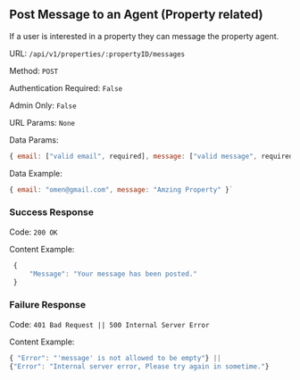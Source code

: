 ## Post Message to an Agent (Property related) 

If a user is interested in a property they can message the property agent.

URL: `/api/v1/properties/:propertyID/messages`

Method: `POST`

Authentication Required: `False`

Admin Only: `False`

URL Params: `None`

Data Params: 
```javascript
{ email: ["valid email", required], message: ["valid message", required] }
```

Data Example: 
```javascript
{ email: "omen@gmail.com", message: "Amzing Property" }`
```

### Success Response

Code: `200 OK`

Content Example:
```javascript
 {
     "Message": "Your message has been posted."
 }
```

### Failure Response

Code: `401 Bad Request || 500 Internal Server Error`

Content Example:
 ```javascript
{ "Error": "'message' is not allowed to be empty"} || 
 {"Error": "Internal server error, Please try again in sometime."}
 ```
               



